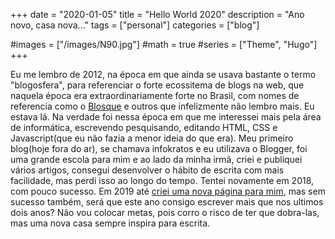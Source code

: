 +++
date = "2020-01-05"
title = "Hello World 2020"
description = "Ano novo, casa nova..."
tags = ["personal"]
categories = ["blog"]

#images = ["/images/N90.jpg"]
#math = true
#series = ["Theme", "Hugo"]
+++

Eu me lembro de 2012, na época em que ainda se usava bastante o termo "blogosfera", para referenciar o forte ecossitema de blogs na web, que naquela época era extraordinariamente forte no Brasil, com nomes de referencia como o [Blosque](https://blosque.com/) e outros que infelizmente não lembro mais. Eu estava lá. Na verdade foi nessa época em que me interessei mais pela área de informática, escrevendo pesquisando, editando HTML, CSS e Javascript(que eu não fazia a menor ideia do que era). Meu primeiro blog(hoje fora do ar), se chamava infokratos e eu utilizava o Blogger, foi uma grande escola para mim e ao lado da minha irmã, criei e publiquei vários artigos, consegui desenvolver o hábito de escrita com mais facilidade, mas perdi isso ao longo do tempo. Tentei novamente em 2018, com pouco sucesso. Em 2019 até [criei uma nova página para mim](https://github.com/atmosmps/atmosmps.github.iov0), mas sem sucesso também, será que este ano consigo escrever mais que nos ultimos dois anos? Não vou colocar metas, pois corro o risco de ter que dobra-las, mas uma nova casa sempre inspira para escrita.
